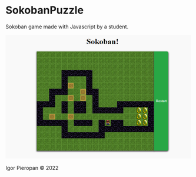 # SokobanPuzzle
Sokoban game made with Javascript by a student.

![What is this](sokobanIgor.png)

Igor Pieropan © 2022
